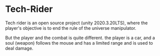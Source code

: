 # Tech-Rider
Tech rider is an open source project (unity 2020.3.20LTS), where the player's objective is to end the rule of the universe manipulator. 

But the player and the combat is quite different. the player is a car, and a soul (weapon) follows the mouse and has a limited range and is used to deal damage.
